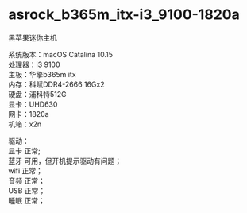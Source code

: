 # asrock_b365m_itx-i3_9100-1820a
黑苹果迷你主机

系统版本：macOS Catalina 10.15  
处理器：i3 9100  
主板：华擎b365m itx  
内存：科赋DDR4-2666 16Gx2  
硬盘：浦科特512G  
显卡：UHD630  
网卡：1820a  
机箱：x2n  

驱动：  
显卡 正常;  
蓝牙 可用，但开机提示驱动有问题；  
wifi 正常；  
音频 正常；  
USB 正常；  
睡眠 正常；  
